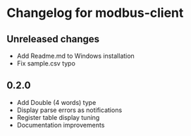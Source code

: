 # Changelog for modbus-client

## Unreleased changes

- Add Readme.md to Windows installation
- Fix sample.csv typo

## 0.2.0

- Add Double (4 words) type
- Display parse errors as notifications
- Register table display tuning
- Documentation improvements

